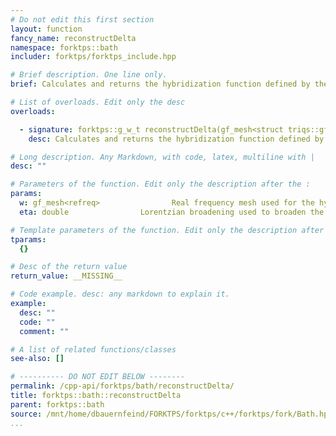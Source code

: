 ```yaml
---
# Do not edit this first section
layout: function
fancy_name: reconstructDelta
namespace: forktps::bath
includer: forktps/forktps_include.hpp

# Brief description. One line only.
brief: Calculates and returns the hybridization function defined by the discrete bath.

# List of overloads. Edit only the desc
overloads:

  - signature: forktps::g_w_t reconstructDelta(gf_mesh<struct triqs::gfs::refreq> const &w, double eta)
    desc: Calculates and returns the hybridization function defined by the discrete bath.

# Long description. Any Markdown, with code, latex, multiline with |
desc: ""

# Parameters of the function. Edit only the description after the :
params:
  w: gf_mesh<refreq>                Real frequency mesh used for the hybridization function.
  eta: double                Lorentzian broadening used to broaden the delta-peaks.

# Template parameters of the function. Edit only the description after the :
tparams:
  {}

# Desc of the return value
return_value: __MISSING__

# Code example. desc: any markdown to explain it.
example:
  desc: ""
  code: ""
  comment: ""

# A list of related functions/classes
see-also: []

# ---------- DO NOT EDIT BELOW --------
permalink: /cpp-api/forktps/bath/reconstructDelta/
title: forktps::bath::reconstructDelta
parent: forktps::bath
source: /mnt/home/dbauernfeind/FORKTPS/forktps/c++/forktps/fork/Bath.hpp
...
```


